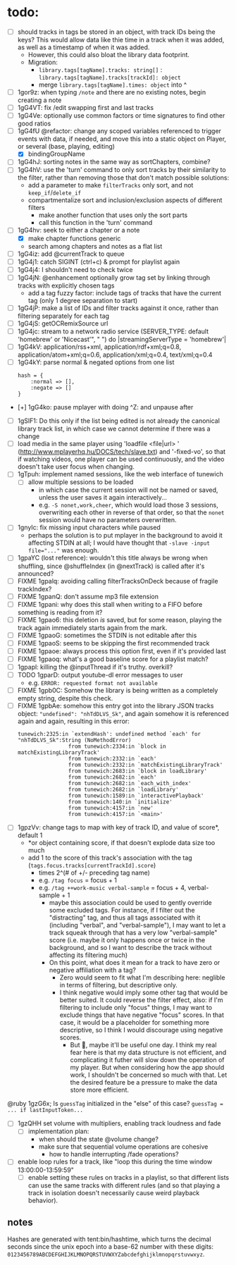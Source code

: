 # todo:
- [ ] should tracks in tags be stored in an object, with track IDs being the keys? This would allow data like thie time in a track when it was added, as well as a timestamp of when it was added.
	- However, this could also bloat the library data footprint.
	- Migration:
		- `library.tags[tagName].tracks: string[]` : `library.tags[tagName].tracks[trackId]: object`
		- merge `library.tags[tagName].times: object` into ^
- [ ] 1gor9z: when typing `/note` and there are no existing notes, begin creating a note
- [ ] 1gG4VT: fix /edit swapping first and last tracks
- [ ] 1gG4Ve: optionally use common factors or time signatures to find other good ratios
- [ ] 1gG4fU @refactor: change any scoped variables referenced to trigger events with data, if needed, and move this into a static object on Player, or several (base, playing, editing)
	- [x] bindingGroupName
- [ ] 1gG4hJ: sorting notes in the same way as sortChapters, combine?
- [ ] 1gG4hV: use the 'turn' command to only sort tracks by their similarity to the filter, rather than removing those that don't match
	possible solutions:
	- add a parameter to make `filterTracks` only sort, and not `keep_if`/`delete_if`
	- compartmentalize sort and inclusion/exclusion aspects of different filters
		- make another function that uses only the sort parts
		- call this function in the 'turn' command
- [ ] 1gG4hv: seek to either a chapter or a note
	- [x] make chapter functions generic
	- search among chapters and notes as a flat list
- [ ] 1gG4iz: add @currentTrack to queue
- [ ] 1gG4j1: catch SIGINT (ctrl+c) & prompt for playlist again
- [ ] 1gG4j4: I shouldn't need to check twice
- [ ] 1gG4jN: @enhancement optionally grow tag set by linking through tracks with explicitly chosen tags
	- add a tag fuzzy factor: include tags of tracks that have the current tag (only 1 degree separation to start)
- [ ] 1gG4jP: make a list of IDs and filter tracks against it once, rather than filtering separately for each tag
- [ ] 1gG4jS: getOCRemixSource url
- [ ] 1gG4jc: stream to a network radio service (SERVER_TYPE: default 'homebrew' or 'Nicecast'", " ") do |streamingServerType = 'homebrew'|
- [ ] 1gG4kV: application/rss+xml, application/rdf+xml;q=0.8, application/atom+xml;q=0.6, application/xml;q=0.4, text/xml;q=0.4
- [ ] 1gG4kY: parse normal & negated options from one list
	```
	hash = {
		:normal => [],
		:negate => []
	}
	```
- [+] 1gG4ko: pause mplayer with doing ^Z: and unpause after
- [ ] 1gSlF1: Do this only if the list being edited is not already the canonical library track list, in which case we cannot determine if there was a change
- [ ] load media in the same player using 'loadfile <file|url> <append>' (http://www.mplayerhq.hu/DOCS/tech/slave.txt) and '-fixed-vo', so that if watching videos, one player can be used continuously, and the video doesn't take user focus when changing.
- [ ] 1gTpuh: implement named sessions, like the web interface of tunewich
	- [ ] allow multiple sessions to be loaded
		- in which case the current session will not be named or saved, unless the user saves it again interactively...
		- e.g. `-S nonet,work,cheer`, which would load those 3 sessions, overwriting each other in reverse of that order, so that the `nonet` session would have no parameters overwritten.
- [ ] 1gnyIc: fix missing input characters while paused
	- perhaps the solution is to put mplayer in the background to avoid it affecting STDIN at all; I would have thought that `-slave -input file="..."` was enough.
- [ ] 1gpaYC (lost reference): wouldn't this title always be wrong when shuffling, since @shuffleIndex (in @nextTrack) is called after it's announced?
- [ ] FIXME 1gpalq: avoiding calling filterTracksOnDeck because of fragile trackIndex?
- [ ] FIXME 1gpanQ: don't assume mp3 file extension
- [ ] FIXME 1gpani: why does this stall when writing to a FIFO before something is reading from it?
- [ ] FIXME 1gpao6: this deletion _is_ saved, but for some reason, playing the track again immediately starts again from the mark.
- [ ] FIXME 1gpaoG: sometimes the STDIN is not editable after this
- [ ] FIXME 1gpaoS: seems to be skipping the first recommended track
- [ ] FIXME 1gpaoe: always process this option first, even if it's provided last
- [ ] FIXME 1gpaoq: what's a good baseline score for a playlist match?
- [ ] 1gpapl: killing the @inputThread if it's truthy. overkill?
- [ ] TODO 1gparD: output youtube-dl error messages to user
	- e.g. `ERROR: requested format not available`
- [ ] FIXME 1gpb0C: Somehow the library is being written as a completely empty string, despite this check.
- [ ] FIXME 1gpbAe: somehow this entry got into the library JSON tracks object: `"undefined": "nhTdDLVS_Sk"`, and again somehow it is referenced again and again, resulting in this error:
	```
	tunewich:2325:in `extendHash': undefined method `each' for "nhTdDLVS_Sk":String (NoMethodError)
					from tunewich:2334:in `block in matchExistingLibraryTrack'
					from tunewich:2332:in `each'
					from tunewich:2332:in `matchExistingLibraryTrack'
					from tunewich:2683:in `block in loadLibrary'
					from tunewich:2682:in `each'
					from tunewich:2682:in `each_with_index'
					from tunewich:2682:in `loadLibrary'
					from tunewich:1589:in `interactivePlayback'
					from tunewich:140:in `initialize'
					from tunewich:4157:in `new'
					from tunewich:4157:in `<main>'
	```
- [ ] 1gpzVv: change tags to map with key of track ID, and value of score\*, default 1
  - \*or object containing score, if that doesn't explode data size too much
  - add 1 to the score of this track's association with the tag (`tags.focus.tracks[currentTrackId].score`)
    - times 2^(# of +/- preceding tag name)
    - e.g. `/tag focus` = focus + 1
    - e.g. `/tag ++work-music verbal-sample` = focus + 4, verbal-sample + 1
      - maybe this association could be used to gently override some excluded tags. For instance, if I filter out the "distracting" tag, and thus all tags associated with it (including "verbal", and "verbal-sample"), I may want to let a track squeak through that has a very low "verbal-sample" score (i.e. maybe it only happens once or twice in the background, and so I want to describe the track without affecting its filtering much)
      - On this point, what does it mean for a track to have zero or negative affiliation with a tag?
        - Zero would seem to fit what I'm describing here: neglible in terms of filtering, but descriptive only.
        - I think negative would imply some other tag that would be better suited. It could reverse the filter effect, also: if I'm filtering to include only "focus" things, I may want to exclude things that have negative "focus" scores. In that case, it would be a placeholder for something more descriptive, so I think I would discourage using negative scores.
          - But :shrug:, maybe it'll be useful one day. I think my real fear here is that my data structure is not efficient, and complicating it futher will slow down the operation of my player. But when considering how the app should work, I shouldn't be concerned so much with that. Let the desired feature be a pressure to make the data store more efficient.

@ruby 1gzG6x; Is `guessTag` initialized in the "else" of this case? `guessTag = ... if lastInputToken...`

- [ ] 1gzQHH set volume with multipliers, enabling track loudness and fade
	- [ ] implementation plan:
		- when should the state @volume change?
		- make sure that sequential volume operations are cohesive
			- how to handle interrupting /fade operations?

- [ ] enable loop rules for a track, like "loop this during the time window 13:00:00-13:59:59"
	- [ ] enable setting these rules on tracks in a playlist, so that different lists can use the same tracks with different rules (and so that playing a track in isolation doesn't necessarily cause weird playback behavior).

## notes

Hashes are generated with tent:bin/hashtime, which turns the decimal seconds since the unix epoch into a base-62 number with these digits: `0123456789ABCDEFGHIJKLMNOPQRSTUVWXYZabcdefghijklmnopqrstuvwxyz`.
